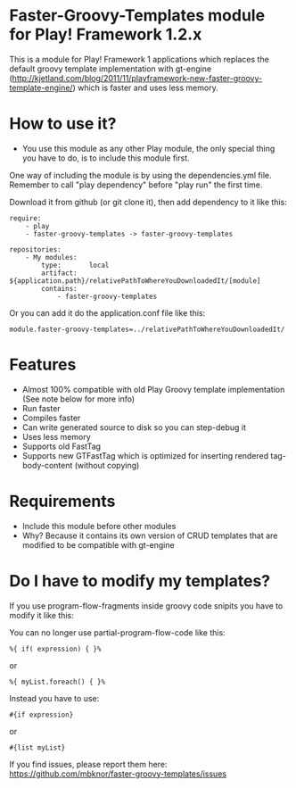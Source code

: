 Faster-Groovy-Templates module for Play! Framework 1.2.x
=====================

This is a module for Play! Framework 1 applications which replaces the default groovy template implementation with gt-engine (http://kjetland.com/blog/2011/11/playframework-new-faster-groovy-template-engine/) which is faster and uses less memory.

How to use it?
============

 * You use this module as any other Play module, the only special thing you have to do, is to include this module first.

One way of including the module is by using the dependencies.yml file. Remember to call "play dependency" before "play run" the first time.

Download it from github (or git clone it), then add dependency to it like this:

	require:
    	- play
    	- faster-groovy-templates -> faster-groovy-templates
	
	repositories:
    	- My modules:
        	type:       local
        	artifact:   ${application.path}/relativePathToWhereYouDownloadedIt/[module]
        	contains:
            	- faster-groovy-templates

Or you can add it do the application.conf file like this:

	module.faster-groovy-templates=../relativePathToWhereYouDownloadedIt/


Features
==========
 * Almost 100% compatible with old Play Groovy template implementation (See note below for more info)
 * Run faster
 * Compiles faster
 * Can write generated source to disk so you can step-debug it
 * Uses less memory
 * Supports old FastTag
 * Supports new GTFastTag which is optimized for inserting rendered tag-body-content (without copying)

Requirements
==========

 * Include this module before other modules
  * Why? Because it contains its own version of CRUD templates that are modified to be compatible with gt-engine


Do I have to modify my templates?
==========

If you use program-flow-fragments inside groovy code snipits you have to modify it like this:

You can no longer use partial-program-flow-code like this:

	%{ if( expression) { }%
or

	%{ myList.foreach() { }%

Instead you have to use:
	
	#{if expression}
	
or

	#{list myList}


If you find issues, please report them here: https://github.com/mbknor/faster-groovy-templates/issues


